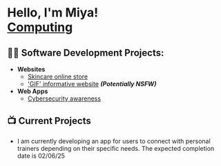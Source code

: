 <h1>Hello, I'm Miya! <br/><a href="https://github.com/MiyaRichardson">Computing</a>

<h2>👨‍💻 Software Development Projects:</h2>

- <b>Websites</b>
  - [Skincare online store](https://github.com/MiyaRichardson/Cybersecurity-Awareness)
  - ['GIF' informative website](https://github.com/joshmadakor1/4chan-Image-Analysis-Middleware-C964) <b><i>(Potentially NSFW)</b></i>
- <b>Web Apps</b>
  - [Cybersecurity awareness](https://github.com/MiyaRichardson/Cybersecurity-Awareness)


<h2>📺 Current Projects</h2>

- I am currently developing an app for users to connect with personal trainers depending on their specific needs. The expected completion date is 02/06/25





<!--
**joshmadakor1/joshmadakor1** is a ✨ _special_ ✨ repository because its `README.md` (this file) appears on your GitHub profile.

Here are some ideas to get you started:

- 🔭 I’m currently working on ...
- 🌱 I’m currently learning ...
- 👯 I’m looking to collaborate on ...
- 🤔 I’m looking for help with ...
- 💬 Ask me about ...
- 📫 How to reach me: ...
- 😄 Pronouns: ...
- ⚡ Fun fact: ...
-->
